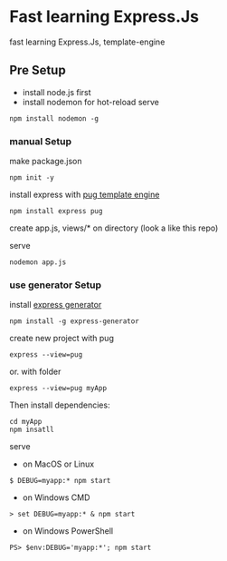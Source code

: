 # Fast learning Express.Js

fast learning Express.Js, template-engine

## Pre Setup
- install node.js first
- install nodemon for hot-reload serve
```terminal
npm install nodemon -g
```

### manual Setup
make package.json
```terminal
npm init -y
```
install express with [pug template engine](https://pugjs.org/api/getting-started.html)
```terminal
npm install express pug
```

create app.js, views/* on directory (look a like this repo)

serve
```terminal
nodemon app.js
```

### use generator Setup
install [express generator](https://expressjs.com/en/starter/generator.html)
```terminal
npm install -g express-generator 
```
create new project with pug
```terminal
express --view=pug
```

or. with folder
```terminal
express --view=pug myApp
```

Then install dependencies:
```terminal
cd myApp
npm insatll
```

serve
- on MacOS or Linux
```terminal
$ DEBUG=myapp:* npm start
```
- on Windows CMD
```terminal
> set DEBUG=myapp:* & npm start
```
- on Windows PowerShell
```terminal
PS> $env:DEBUG='myapp:*'; npm start
```